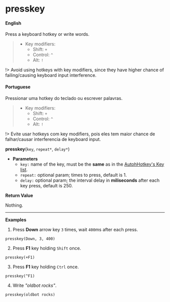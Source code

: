 
# presskey

<!-- tabs:start -->

#### **English**

Press a keyboard hotkey or write words.

> - Key modifiers:
>   - Shift: `+`
>   - Control: `^`
>   - Alt: `!`

!> Avoid using hotkeys with key modifiers, since they have higher chance of failing/causing keyboard input interference.

#### **Portuguese**

Pressionar uma hotkey do teclado ou escrever palavras.

> - Key modifiers:
>   - Shift: `+`
>   - Control: `^`
>   - Alt: `!`

!> Evite usar hotkeys com key modifiers, pois eles tem maior chance de falhar/causar interferencia de keyboard input.

<!-- tabs:end -->

**presskey**(`key`, `repeat*`, `delay*`)


- **Parameters**
  - `key:` name of the key, must be the **same** as in the [AutohHotkey's Key list](https://www.autohotkey.com/docs/KeyList.htm#keyboard).
  - `repeat:` optional param; times to press, default is 1.
  - `delay:` optional param; the interval delay in **miliseconds** after each key press, default is 250.


**Return Value**

Nothing.

---

**Examples**

1. Press **Down** arrow key `3` times, wait `400`ms after each press.

```action
presskey(Down, 3, 400)
```

2. Press **F1** key holding `Shift` once.

```action
presskey(+F1)
```

3. Press **F1** key holding `Ctrl` once.

```action
presskey(^F1)
```


4. Write *"oldbot rocks"*.

```action
presskey(oldbot rocks)
```


